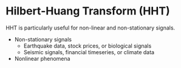 # Hilbert-Huang Transform (HHT)

HHT is particularly useful for non-linear and non-stationary signals.

* Non-stationary signals
   * Earthquake data, stock prices, or biological signals
   * Seismic signals, financial timeseries, or climate data
* Nonlinear phenomena
